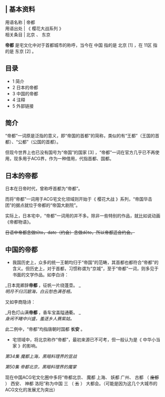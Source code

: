 |  **基本资料**  
---  
用语名称  |  帝都   
用语出处  |  《  樱花大战系列  》   
相关条目  |  北京  、  东京   
  
**帝都** 是宅文化中对于首都城市的称呼，当今在  中国  指的是  北京  [1]  ，在  11区  指的是  东京  [2]  。

##  目录

  * 1  简介 
  * 2  日本的帝都 
  * 3  中国的帝都 
  * 4  注释 
  * 5  外部链接 

##  简介

“帝都”一词原是泛指的意义，即“帝国的首都”的简称，类似的有“王都”（王国的首都）、“公都”（公国的首都）。

但现今世界上也已没有国号为“帝国”的国家  [3]  ，“帝都”一词在官方几乎已不再使用，现多用于ACG界，作为一种借用，代指首都、国都。

##  日本的帝都

日本在日帝时代，曾称呼首都为“帝都”。

而将“帝都”一词用于ACG宅文化领域则开始于《  樱花大战  》系列，“帝国华击团”的据点就位于帝都的“帝国大剧院”。

实际上，日本宅中，“帝都”一词用的并不多。除非一些特别的作品，就比如说动画《帝都物语》。

~~日语中帝都念做tēto，date（约会）念做dēto，所以帝都适合约会。~~

##  中国的帝都

  * 我国历史上，众多的统一王朝均归于“帝国”的范畴，其首都也都符合“帝都”的含义。但历史上，对于首都，习惯称谓为“京城”，至于“帝都”一词，则多见于书面的文学作品。如李白诗：   
  

_日本晁卿辞**帝都** ，征帆一片绕蓬壶。 _  
_明月不归沉碧海，白云愁色满苍梧。_  
  

又如李商隐诗：  
  

_月色灯山满**帝都** ，香车宝盖隘通衢。 _  
_身闲不睹中兴盛，羞逐乡人赛紫姑。_  
  

此二例中，“帝都”均指唐朝时国都 **长安** 。

  

  * 宅领域中，将北京称作“帝都”，最初来源已不可考，但一般认为是《  中华小当家  》的影响。 

  
_第34集 魔都上海，黑暗料理界的宣战_

_第50集 帝都北京，黑暗料理界的魔掌_

  
现在中国ACG宅文化圈中多将“帝都北京、  魔都  上海、  妖都  广州、  古都  （  ~~废都~~ ）  西安、  神都  洛阳”称为中国  三
（  ~~五~~ ）  大都会。（可能是因为这几个大城市的ACG文化的发展尤为突出）